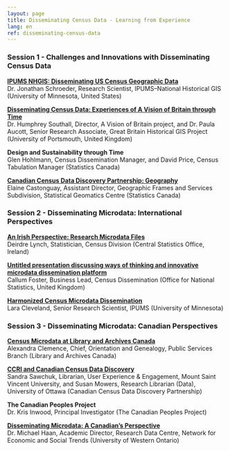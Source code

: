 ```yaml
---
layout: page
title: Disseminating Census Data - Learning from Experience
lang: en
ref: disseminating-census-data
---
```

### Session 1 - Challenges and Innovations with Disseminating Census Data

**[IPUMS NHGIS: Disseminating US Census Geographic Data](https://drive.google.com/file/d/1SvavPWNOIn8hdLBSYlV_drfriKQ1QdbV/view?usp=sharing)**   
Dr. Jonathan Schroeder, Research Scientist, IPUMS–National Historical GIS (University of Minnesota, United States)

**[Disseminating Census Data: Experiences of A Vision of Britain through Time](https://drive.google.com/file/d/1HL6w7yF9JN6kYCmfj4dz89-D3-FdUfq0/view?usp=sharing)**  
Dr. Humphrey Southall, Director, A Vision of Britain project, and Dr. Paula Aucott, Senior Research Associate, Great Britain Historical GIS Project (University of Portsmouth, United Kingdom)

**Design and Sustainability through Time**  
Glen Hohlmann, Census Dissemination Manager, and David Price, Census Tabulation Manager (Statistics Canada)

**[Canadian Census Data Discovery Partnership: Geography](https://drive.google.com/file/d/1_taDy0POAAn9oavc94X-k1VniCCQcY1N/view?usp=sharing)**  
Elaine Castonguay, Assistant Director, Geographic Frames and Services Subdivision, Statistical Geomatics Centre (Statistics Canada)

### Session 2 - Disseminating Microdata: International Perspectives

**[An Irish Perspective: Research Microdata Files](https://drive.google.com/file/d/15hElbc0iJzCG6Ear6TloQAYzJ4a-IRKw/view?usp=sharing)**  
Deirdre Lynch, Statistician, Census Division (Central Statistics Office, Ireland)

**[Untitled presentation discussing ways of thinking and innovative microdata dissemination platform](https://drive.google.com/file/d/1ikvb5pEXtukLEog4BZ_QejVkaxgZrA4Q/view?usp=sharing)**  
Callum Foster, Business Lead, Census Dissemination (Office for National Statistics, United Kingdom)

**[Harmonized Census Microdata Dissemination](https://drive.google.com/file/d/1V8_GORKltS---vYGZSiQlKWo5cprDpEu/view?usp=sharing)**  
Lara Cleveland, Senior Research Scientist, IPUMS (University of Minnesota)

### Session 3 - Disseminating Microdata: Canadian Perspectives

**[Census Microdata at Library and Archives Canada](https://drive.google.com/file/d/1eIqfSUdW2q3D7H2NI-qZ4Y3eOYy7NgyQ/view?usp=sharing)**  
Alexandra Clemence, Chief, Orientation and Genealogy, Public Services Branch (Library and Archives Canada)

**[CCRI and Canadian Census Data Discovery](https://drive.google.com/file/d/1OjC2ivdoJkz2Vgclo0jTevnFC4HMPBgg/view?usp=sharing)**  
Sandra Sawchuk, Librarian, User Experience & Engagement, Mount Saint Vincent University, and Susan Mowers, Research Librarian (Data), University of Ottawa (Canadian Census Data Discovery Partnership)

**The Canadian Peoples Project**  
Dr. Kris Inwood, Principal Investigator (The Canadian Peoples Project)

**[Disseminating Microdata: A Canadian’s Perspective](https://drive.google.com/file/d/1YhD1aon5q-KmOJPGW-e1jghTj1eSKMuH/view?usp=sharing)**  
Dr. Michael Haan, Academic Director, Research Data Centre, Network for Economic and Social Trends (University of Western Ontario)
